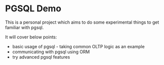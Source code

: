# PGSQL Demo

This is a personal project which aims to do some experimental things to get familiar with pgsql.

It will cover below points:
- basic usage of pgsql - taking common OLTP logic as an example
- communicating with pgsql using ORM
- try advanced pgsql features

